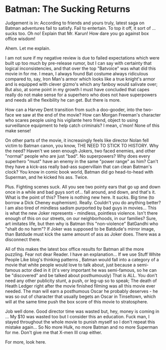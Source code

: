 # Batman: The Sucking Returns

Judgement is in: According to friends and yours truly, latest saga on Batman adventures fail to satisfy. Fail to entertain. To top it off, it sort of ... sucks too. Oh no! Explain that Mr. Karun! How dare you go against box office wisdom!

Ahem. Let me explain.

I am not sure if my negative review is due to failed expectations which were built up too much by pre-release rumor, but I can say with certainty that logical inconsistencies, and that over the top "Batvoice" was what did this movie in for me. I mean, I always found Bat costume always ridiculous compared to, say, Iron Man's armor which looks like a true knight's armor and is equipped with clever gizmo's which any fanboy would salivate over; But also, at some point in my growth I must have concluded that capes really do not make sense for a superhero who does not have superpowers and needs all the flexibility he can get. But there is more.

How can a Harvey Dent transition from such a doo-gooder, into the two-face we saw at the end of the movie? How can Morgan Freeman's character who scares people using his vigilante hero friend, object to using surveillance equipment to help catch criminals? I mean, c'mon! None of this make sense!

On other parts of the movie, it increasingly feels like director Nolan fell victim to Batman canon, you know, THE NEED TO STICK TO HISTORY. Why the need? Haven't we seen enough Jokers, two faced enemies, and other "normal" people who are just "bad". No superpowers? Why does every superhero "must" have an enemy in the same "power range" as him? Can't they have a kick-ass really bad-ass supervillain that can clean Batman's clock? You know in comic book world, Batman did go head-to-head with Superman, and he kicked his ass. Twice.

Plus. Fighting scenes suck. All you see two pointy ears that go up and down once in a while and bad guys sort of... fall around, and down, and that's it. What is the point of this? There is nothing new here. It sucks. Big time (to borrow a Dick Cheney euphemism). Really. Couldn't you do anything better? I am also tired of mindless sadism purported by bad guys in movies... This is what the new Joker represents - mindless, pointless violence. Isn't there enough of this on our streets, on our neighborhoods, in our families? Sure, art imitates life, but then why is Batman this "non-violence" BatGandhi who "shalt do no harm"? If Joker was supposed to be Batdude's mirror image, than Batdude must kick the same amount of ass as Joker does. There was a disconnect there.

All of this makes the latest box office results for Batman all the more puzzling. Fear not dear Reader. I have an explanation... If we use Stuff White People Like blog's thinking patterns , Batman would fall into a category of a movie that white people would love to talk about, just because a semi-famous actor died in it (it's very important he was semi-famous, so he can be "discovered" and be talked about posthumously) That is ALL. You don't need any other publicity stunt, a push, or leg-up so to speak; The death of Heath Ledger right after the movie finished filming was all this movie ever needed. The man will earn a posthumous Oscar he probably deserves - he was so out of character that usually begets an Oscar in Tinseltown, which will at the same time push the box score of this movie to stratosphere.

Job well done. Good director time was wasted but, hey, money is coming in ... My $10 was wasted too but I consider this an education. Fuck man, I stayed throughout the whole movie to punish myself so I don't repeat this mistake again... So No more Hulk, no more Batman and no more Superman for me. Don't give me that X-men III crap either.

For more, look here.
